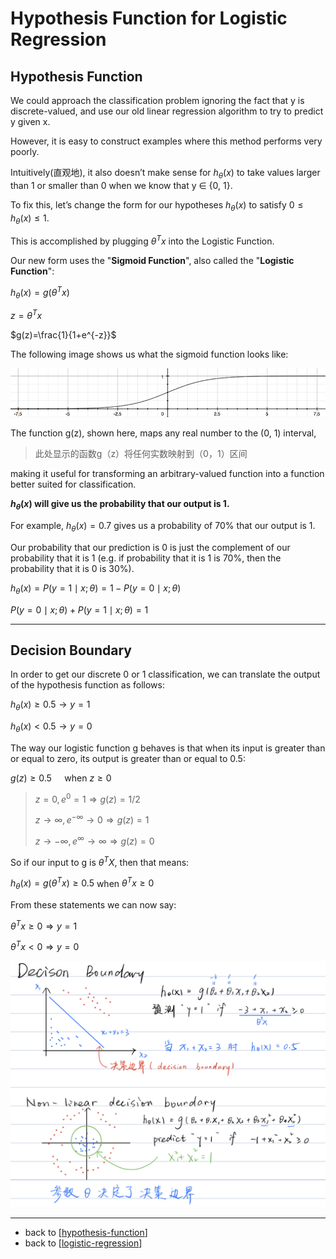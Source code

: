 # Hypothesis Function for Logistic Regression

## Hypothesis Function

We could approach the classification problem ignoring the fact that y is discrete-valued, 
and use our old linear regression algorithm to try to predict y given x. 

However, it is easy to construct examples where this method performs very poorly. 

Intuitively(直观地), it also doesn’t make sense for $h_\theta (x)$ to take values larger than 1 or smaller than 0 
when we know that y ∈ {0, 1}. 

To fix this, let’s change the form for our hypotheses $h_\theta (x)$ to satisfy $0 \leq h_\theta (x) \leq 1$. 

This is accomplished by plugging $\theta^Tx$ into the Logistic Function.

Our new form uses the "**Sigmoid Function**", also called the "**Logistic Function**":

$h_{\theta}(x)=g\left(\theta^{T} x\right)$

$z=\theta^{T} x$

$g(z)=\frac{1}{1+e^{-z}}$

The following image shows us what the sigmoid function looks like:

![sigmoid function](../img/Logistic%20function.png)

The function g(z), shown here, maps any real number to the (0, 1) interval,
> 此处显示的函数g（z）将任何实数映射到（0，1）区间


making it useful for transforming an arbitrary-valued function into a function better suited for classification.

**$h_\theta(x)$ will give us the probability that our output is 1.**

For example, $h_\theta(x)=0.7$ gives us a probability of 70% that our output is 1. 

Our probability that our prediction is 0 is just the complement of our probability that it is 1 
(e.g. if probability that it is 1 is 70%, then the probability that it is 0 is 30%).

$h_{\theta}(x)=P(y=1 \mid x ; \theta)=1-P(y=0 \mid x ; \theta)$

$P(y=0 \mid x ; \theta)+P(y=1 \mid x ; \theta)=1$

---

## Decision Boundary

In order to get our discrete 0 or 1 classification, 
we can translate the output of the hypothesis function as follows:

$h_{\theta}(x) \geq 0.5 \rightarrow y=1$

$h_{\theta}(x)<0.5 \rightarrow y=0$

The way our logistic function g behaves is that when its input is greater than or equal to zero, 
its output is greater than or equal to 0.5:

$g(z) \geq 0.5 \quad$ when $z \geq 0$

> $z=0, e^{0}=1 \Rightarrow g(z)=1 / 2$
> 
> $z \rightarrow \infty, e^{-\infty} \rightarrow 0 \Rightarrow g(z)=1$
> 
> $z \rightarrow-\infty, e^{\infty} \rightarrow \infty \Rightarrow g(z)=0$

So if our input to g is $\theta^T X$, then that means:

$h_{\theta}(x)=g\left(\theta^{T} x\right) \geq 0.5$  when  $\theta^{T} x \geq 0$

From these statements we can now say:

$\theta^{T} x \geq 0 \Rightarrow y=1$

$\theta^{T} x<0 \Rightarrow y=0$

![Decision Boundary](../img/Decision%20Boundary.png)

---


- back to [[hypothesis-function]]
- back to [[logistic-regression]]


[//begin]: # "Autogenerated link references for markdown compatibility"
[hypothesis-function]: hypothesis-function "Hypothesis Function"
[logistic-regression]: logistic-regression "Logistic Regression"
[//end]: # "Autogenerated link references"